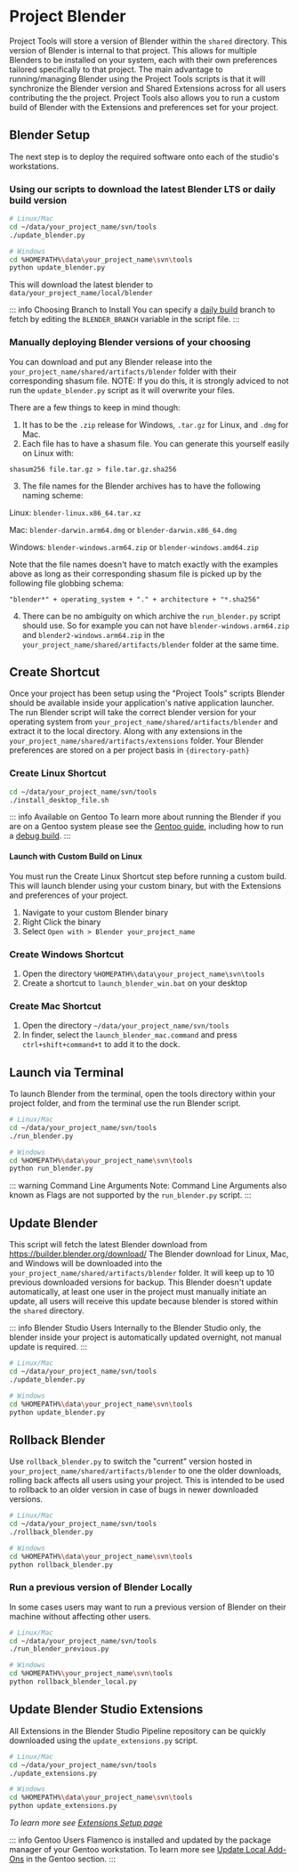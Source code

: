 # Project Blender

Project Tools will store a version of Blender within the `shared` directory. This version of Blender is internal to that project. This allows for multiple Blenders to be installed on your system, each with their own preferences tailored specifically to that project. The main advantage to running/managing Blender using the Project Tools scripts is that it will synchronize the Blender version and Shared Extensions across for all users contributing the the project. Project Tools also allows you to run a custom build of Blender with the Extensions and preferences set for your project.

<!---
TODO Note from Julien:
An important info atm is that the `datafiles` folder is NOT being used from the Project Blender. This folder is directly referenced from the primary Blender preferences (on Linux at `/home/<user>/.config/blender/<version>/datafiles/`)
So if there are any World HDRIs and Matcaps that you'd like to use, these will be availible on both Blender versions.
--->

## Blender Setup
The next step is to deploy the required software onto each of the studio's workstations.

### Using our scripts to download the latest Blender LTS or daily build version
```bash
# Linux/Mac
cd ~/data/your_project_name/svn/tools
./update_blender.py
```
```bash
# Windows
cd %HOMEPATH%\data\your_project_name\svn\tools
python update_blender.py
```

This will download the latest blender to `data/your_project_name/local/blender`

::: info Choosing Branch to Install
You can specify a [daily build](https://builder.blender.org/download/daily/) branch to fetch by editing the `BLENDER_BRANCH` variable in the script file.
:::

### Manually deploying Blender versions of your choosing
You can download and put any Blender release into the `your_project_name/shared/artifacts/blender` folder with their corresponding shasum file.
NOTE: If you do this, it is strongly adviced to not run the `update_blender.py` script as it will overwrite your files.

There are a few things to keep in mind though:
1. It has to be the `.zip` release for Windows, `.tar.gz` for Linux, and `.dmg` for Mac.
2. Each file has to have a shasum file. You can generate this yourself easily on Linux with:

`shasum256 file.tar.gz > file.tar.gz.sha256`

3. The file names for the Blender archives has to have the following naming scheme:

Linux:
`blender-linux.x86_64.tar.xz`

Mac:
`blender-darwin.arm64.dmg` or `blender-darwin.x86_64.dmg`

Windows:
`blender-windows.arm64.zip` or `blender-windows.amd64.zip`

Note that the file names doesn't have to match exactly with the examples above as long as their corresponding shasum file is picked up by the following file globbing schema:

`"blender*" + operating_system + "." + architecture + "*.sha256"`

4. There can be no ambiguity on which archive the `run_blender.py` script should use. So for example you can not have `blender-windows.arm64.zip` and `blender2-windows.arm64.zip` in the `your_project_name/shared/artifacts/blender` folder at the same time.

## Create Shortcut

Once your project has been setup using the "Project Tools" scripts Blender should be available inside your application's native application launcher. The run Blender script will take the correct blender version for your operating system from `your_project_name/shared/artifacts/blender` and extract it to the local directory. Along with any extensions in the `your_project_name/shared/artifacts/extensions` folder. Your Blender preferences are stored on a per project basis in `{directory-path}`

### Create Linux Shortcut
```bash
cd ~/data/your_project_name/svn/tools
./install_desktop_file.sh
```
::: info Available on Gentoo
To learn more about running the Blender if you are on a Gentoo system please see the [Gentoo guide](/gentoo/user/running-blender.md), including how to run a [debug build](/gentoo/user/running-blender.md#debug-build).
:::

#### Launch with Custom Build on Linux
You must run the Create Linux Shortcut step before running a custom build. This will launch blender using your custom binary, but with the Extensions and preferences of your project.

1. Navigate to your custom Blender binary
2. Right Click the binary
3. Select `Open with > Blender your_project_name`



<!---
TODO Replace Image with Project-Tools version

![Image of Blender Icon in KDE Taskbar/Start Menu](/media/artist-guide/launch_blender.mp4)
--->

### Create Windows Shortcut

1. Open the directory `%HOMEPATH%\data\your_project_name\svn\tools`
2. Create a shortcut to `launch_blender_win.bat` on your desktop

### Create Mac Shortcut

1. Open the directory `~/data/your_project_name/svn/tools`
2. In finder, select the `launch_blender_mac.command` and press `ctrl+shift+command+t` to add it to the dock.


## Launch via Terminal

To launch Blender from the terminal, open the tools directory within your project folder, and from the terminal use the run Blender script.

```bash
# Linux/Mac
cd ~/data/your_project_name/svn/tools
./run_blender.py
```
```bash
# Windows
cd %HOMEPATH%\data\your_project_name\svn\tools
python run_blender.py
```

::: warning Command Line Arguments
Note: Command Line Arguments also known as Flags are not supported by the `run_blender.py` script.
:::

## Update Blender

This script will fetch the latest Blender download from https://builder.blender.org/download/  The Blender download for Linux, Mac, and Windows will be downloaded into the `your_project_name/shared/artifacts/blender` folder. It will keep up to 10 previous downloaded versions for backup. This Blender doesn't update automatically, at least one user in the project must manually initiate an update, all users will receive this update because blender is stored within the `shared` directory.

::: info  Blender Studio Users
Internally to the Blender Studio only, the blender inside your project is automatically updated overnight, not manual update is required.
:::

```bash
# Linux/Mac
cd ~/data/your_project_name/svn/tools
./update_blender.py
```
```bash
# Windows
cd %HOMEPATH%\data\your_project_name\svn\tools
python update_blender.py
```
## Rollback Blender

Use `rollback_blender.py` to switch the "current" version hosted in `your_project_name/shared/artifacts/blender` to one the older downloads, rolling back affects all users using your project. This is intended to be used to rollback to an older version in case of bugs in newer downloaded versions.

```bash
# Linux/Mac
cd ~/data/your_project_name/svn/tools
./rollback_blender.py
```
```bash
# Windows
cd %HOMEPATH%\data\your_project_name\svn\tools
python rollback_blender.py
```


### Run a previous version of Blender Locally

In some cases users may want to run a previous version of Blender on their machine without affecting other users.

```bash
# Linux/Mac
cd ~/data/your_project_name/svn/tools
./run_blender_previous.py
```
```bash
# Windows
cd %HOMEPATH%\your_project_name\svn\tools
python rollback_blender_local.py
```

## Update Blender Studio Extensions
All Extensions in the Blender Studio Pipeline repository can be quickly downloaded using the `update_extensions.py` script.

```bash
# Linux/Mac
cd ~/data/your_project_name/svn/tools
./update_extensions.py
```
```bash
# Windows
cd %HOMEPATH%\data\your_project_name\svn\tools
python update_extensions.py
```

*To learn more see [Extensions Setup page](/td-guide/extensions_setup.md)*


::: info Gentoo Users
Flamenco is installed and updated by the package manager of your Gentoo workstation. To learn more see [Update Local Add-Ons](/gentoo/td/maintaince#update-local-add-ons) in the Gentoo section.
:::
